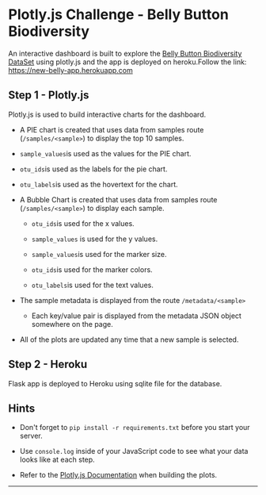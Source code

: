 # Plotly.js Challenge - Belly Button Biodiversity

An interactive dashboard is built to explore the [Belly Button Biodiversity DataSet](http://robdunnlab.com/projects/belly-button-biodiversity/) using plotly.js and the app is deployed on heroku.Follow the link: https://new-belly-app.herokuapp.com

## Step 1 - Plotly.js

 Plotly.js is used to build interactive charts for the dashboard.

*  A PIE chart is created that uses data from samples route (`/samples/<sample>`) to display the top 10 samples.

  * `sample_values`is used as the values for the PIE chart.

  *  `otu_ids`is used as the labels for the pie chart.

  *  `otu_labels`is used as the hovertext for the chart.

* A Bubble Chart is created that uses data from samples route (`/samples/<sample>`) to display each sample.

  * `otu_ids`is used for the x values.

  *  `sample_values` is used for the y values.

  *  `sample_values`is used for the marker size.

  *  `otu_ids`is used for the marker colors.

  * `otu_labels`is used for the text values.


* The sample metadata is displayed from the route `/metadata/<sample>`

  * Each key/value pair is displayed from the metadata JSON object somewhere on the page.

* All of the plots are updated any time that a new sample is selected.


## Step 2 - Heroku

 Flask app is deployed to Heroku using sqlite file for the database.



## Hints

* Don't forget to `pip install -r requirements.txt` before you start your server.

* Use `console.log` inside of your JavaScript code to see what your data looks like at each step.

* Refer to the [Plotly.js Documentation](https://plot.ly/javascript/) when building the plots.

- - -

